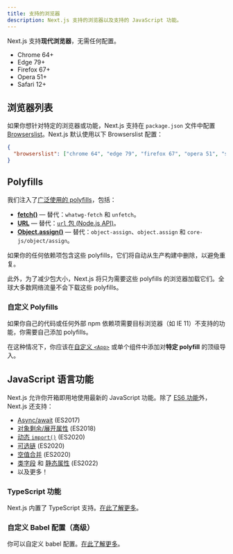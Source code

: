 ```yaml
---
title: 支持的浏览器
description: Next.js 支持的浏览器以及支持的 JavaScript 功能。
---
```


Next.js 支持**现代浏览器**，无需任何配置。

- Chrome 64+
- Edge 79+
- Firefox 67+
- Opera 51+
- Safari 12+

## 浏览器列表

如果你想针对特定的浏览器或功能，Next.js 支持在 `package.json` 文件中配置 [Browserslist](https://browsersl.ist)。Next.js 默认使用以下 Browserslist 配置：

```json
{
  "browserslist": ["chrome 64", "edge 79", "firefox 67", "opera 51", "safari 12"]
}
```

## Polyfills

我们注入了[广泛使用的 polyfills](https://github.com/vercel/next.js/blob/canary/packages/next-polyfill-nomodule/src/index.js)，包括：

- [**fetch()**](https://developer.mozilla.org/docs/Web/API/Fetch_API) — 替代：`whatwg-fetch` 和 `unfetch`。
- [**URL**](https://developer.mozilla.org/docs/Web/API/URL) — 替代：[`url` 包 (Node.js API)](https://nodejs.org/api/url.html)。
- [**Object.assign()**](https://developer.mozilla.org/docs/Web/JavaScript/Reference/Global_Objects/Object/assign) — 替代：`object-assign`、`object.assign` 和 `core-js/object/assign`。

如果你的任何依赖项包含这些 polyfills，它们将自动从生产构建中删除，以避免重复。

此外，为了减少包大小，Next.js 将只为需要这些 polyfills 的浏览器加载它们。全球大多数网络流量不会下载这些 polyfills。

### 自定义 Polyfills

如果你自己的代码或任何外部 npm 依赖项需要目标浏览器（如 IE 11）不支持的功能，你需要自己添加 polyfills。

在这种情况下，你应该在[自定义 `<App>`](/docs/nextjs-cn/pages/building-your-application/routing/custom-app) 或单个组件中添加对**特定 polyfill** 的顶级导入。

## JavaScript 语言功能

Next.js 允许你开箱即用地使用最新的 JavaScript 功能。除了 [ES6 功能](https://github.com/lukehoban/es6features)外，Next.js 还支持：

- [Async/await](https://github.com/tc39/ecmascript-asyncawait) (ES2017)
- [对象剩余/展开属性](https://github.com/tc39/proposal-object-rest-spread) (ES2018)
- [动态 `import()`](https://github.com/tc39/proposal-dynamic-import) (ES2020)
- [可选链](https://github.com/tc39/proposal-optional-chaining) (ES2020)
- [空值合并](https://github.com/tc39/proposal-nullish-coalescing) (ES2020)
- [类字段](https://github.com/tc39/proposal-class-fields) 和 [静态属性](https://github.com/tc39/proposal-static-class-features) (ES2022)
- 以及更多！

### TypeScript 功能

Next.js 内置了 TypeScript 支持。[在此了解更多](/docs/nextjs-cn/pages/api-reference/config/typescript)。

### 自定义 Babel 配置（高级）

你可以自定义 babel 配置。[在此了解更多](/docs/nextjs-cn/pages/guides/configuring/babel)。
